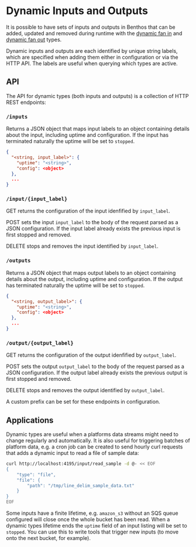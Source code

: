 Dynamic Inputs and Outputs
==========================

It is possible to have sets of inputs and outputs in Benthos that can be added,
updated and removed during runtime with the [dynamic fan in][dynamic_inputs] and
[dynamic fan out][dynamic_outputs] types.

Dynamic inputs and outputs are each identified by unique string labels, which
are specified when adding them either in configuration or via the HTTP API. The
labels are useful when querying which types are active.

## API

The API for dynamic types (both inputs and outputs) is a collection of HTTP REST
endpoints:

### `/inputs`

Returns a JSON object that maps input labels to an object containing details
about the input, including uptime and configuration. If the input has terminated
naturally the uptime will be set to `stopped`.

``` json
{
  "<string, input_label>": {
    "uptime": "<string>",
    "config": <object>
  },
  ...
}
```

### `/input/{input_label}`

GET returns the configuration of the input idenfified by `input_label`.

POST sets the input `input_label` to the body of the request parsed as a JSON
configuration. If the input label already exists the previous input is first
stopped and removed.

DELETE stops and removes the input identified by `input_label`.

### `/outputs`

Returns a JSON object that maps output labels to an object containing details
about the output, including uptime and configuration. If the output has
terminated naturally the uptime will be set to `stopped`.

``` json
{
  "<string, output_label>": {
    "uptime": "<string>",
    "config": <object>
  },
  ...
}
```

### `/output/{output_label}`

GET returns the configuration of the output idenfified by `output_label`.

POST sets the output `output_label` to the body of the request parsed as a JSON
configuration. If the output label already exists the previous output is first
stopped and removed.

DELETE stops and removes the output identified by `output_label`.

A custom prefix can be set for these endpoints in configuration.

## Applications

Dynamic types are useful when a platforms data streams might need to change
regularly and automatically. It is also useful for triggering batches of
platform data, e.g. a cron job can be created to send hourly curl requests that
adds a dynamic input to read a file of sample data:

``` sh
curl http://localhost:4195/input/read_sample -d @- << EOF
{
	"type": "file",
	"file": {
		"path": "/tmp/line_delim_sample_data.txt"
	}
}
EOF
```

Some inputs have a finite lifetime, e.g. `amazon_s3` without an SQS queue
configured will close once the whole bucket has been read. When a dynamic types
lifetime ends the `uptime` field of an input listing will be set to `stopped`.
You can use this to write tools that trigger new inputs (to move onto the next
bucket, for example).

[dynamic_inputs]: ./inputs/README.md#dynamic
[dynamic_outputs]: ./outputs/README.md#dynamic
